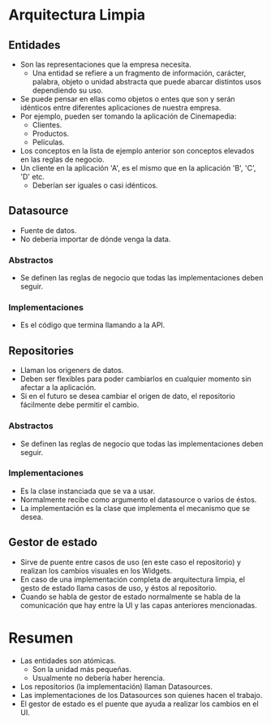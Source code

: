 # Arquitectura Limpia
## Entidades
- Son las representaciones que la empresa necesita.
    - Una entidad se refiere a un fragmento de información, carácter, palabra, objeto o unidad abstracta que puede abarcar distintos usos dependiendo su uso.
- Se puede pensar en ellas como objetos o entes que son y serán idénticos entre diferentes aplicaciones de nuestra empresa.
- Por ejemplo, pueden ser tomando la aplicación de Cinemapedia:
    - Clientes.
    - Productos.
    - Películas.
- Los conceptos en la lista de ejemplo anterior son conceptos elevados en las reglas de negocio.
- Un cliente en la aplicación 'A', es el mismo que en la aplicación 'B', 'C', 'D' etc.
    - Deberían ser iguales o casi idénticos.

## Datasource
- Fuente de datos.
- No debería importar de dónde venga la data.

### Abstractos
- Se definen las reglas de negocio que todas las implementaciones deben seguir.

### Implementaciones
- Es el código que termina llamando a la API.

## Repositories
- Llaman los origeners de datos.
- Deben ser flexibles para poder cambiarlos en cualquier momento sin afectar a la aplicación.
- Si en el futuro se desea cambiar el origen de dato, el repositorio fácilmente debe permitir el cambio.

### Abstractos
- Se definen las reglas de negocio que todas las implementaciones deben seguir.

### Implementaciones
- Es la clase instanciada que se va a usar.
- Normalmente recibe como argumento el datasource o varios de éstos.
- La implementación es la clase que implementa el mecanismo que se desea.

## Gestor de estado
- Sirve de puente entre casos de uso (en este caso el repositorio) y realizan los cambios visuales en los Widgets.
- En caso de una implementación completa de arquitectura limpia, el gesto de estado llama casos de uso, y éstos al repositorio.
- Cuando se habla de gestor de estado normalmente se habla de la comunicación que hay entre la UI y las capas anteriores mencionadas.

# Resumen
- Las entidades son atómicas.
    - Son la unidad más pequeñas.
    - Usualmente no debería haber herencia.
- Los repositorios (la implementación)  llaman Datasources.
- Las implementaciones de los Datasources son quienes hacen el trabajo.
- El gestor de estado es el puente que ayuda a realizar los cambios en el UI.